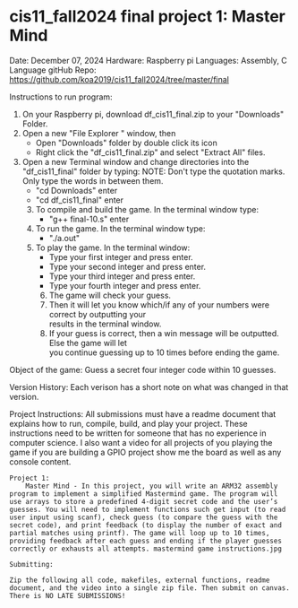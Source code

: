 # cis11_fall2024 final project 1: Master Mind
Date: December 07, 2024
Hardware: Raspberry pi
Languages: Assembly, C Language
gitHub Repo: https://github.com/koa2019/cis11_fall2024/tree/master/final

Instructions to run program:
1. On your Raspberry pi, download df_cis11_final.zip to your "Downloads" Folder.
2. Open a new "File Explorer " window, then
    * Open "Downloads" folder by double click its icon
    * Right click the "df_cis11_final.zip" and select "Extract All" files. 
2. Open a new Terminal window and change directories into the "df_cis11_final" folder 
   by typing: NOTE: Don't type the quotation marks. Only type the words in between them.
    * "cd Downloads" enter 
    * "cd df_cis11_final" enter
    3. To compile and build the game. In the terminal window type:
        * "g++ final-10.s" enter
    4. To run the game. In the terminal window type:
        * "./a.out" 
    5. To play the game. In the terminal window:
        * Type your first integer and press enter.
        * Type your second integer and press enter.
        * Type your third integer and press enter.
        * Type your fourth integer and press enter.
        6. The game will check your guess.
        7. Then it will let you know which/if any of your numbers were correct by outputting your  
           results in the terminal window. 
        8. If your guess is correct, then a win message will be outputted. Else the game will let  
           you continue guessing up to 10 times before ending the game.
       


Object of the game:
Guess a secret four integer code within 10 guesses.


Version History:
Each verison has a short note on what was changed in that version.


Project Instructions:
All submissions must have a readme document that explains how to run, compile, build, and play your project. These instructions need to be written for someone that has no experience in computer science. I also want a video for all projects of you playing the game if you are building a GPIO project show me the board as well as any console content.

    Project 1:
        Master Mind - In this project, you will write an ARM32 assembly program to implement a simplified Mastermind game. The program will use arrays to store a predefined 4-digit secret code and the user’s guesses. You will need to implement functions such get input (to read user input using scanf), check guess (to compare the guess with the secret code), and print feedback (to display the number of exact and partial matches using printf). The game will loop up to 10 times, providing feedback after each guess and ending if the player guesses correctly or exhausts all attempts. mastermind game instructions.jpg

    Submitting:

    Zip the following all code, makefiles, external functions, readme document, and the video into a single zip file. Then submit on canvas. There is NO LATE SUBMISSIONS! 

